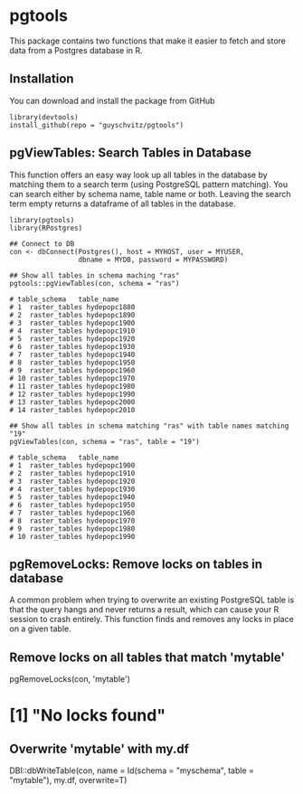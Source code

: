 # pgtools
This package contains two functions that make it easier to fetch and store data from a Postgres database in R. 

## Installation
You can download and install the package from GitHub

```{r}
library(devtools)
install_github(repo = "guyschvitz/pgtools")
```

## pgViewTables: Search Tables in Database
This function offers an easy way look up all tables in the database by matching them to a search term (using PostgreSQL pattern matching). You can search either by schema name, table name or both. Leaving the search term empty returns a dataframe of all tables in the database.

```{r}
library(pgtools)
library(RPostgres)

## Connect to DB
con <- dbConnect(Postgres(), host = MYHOST, user = MYUSER, 
                 dbname = MYDB, password = MYPASSWORD)

## Show all tables in schema maching "ras"
pgtools::pgViewTables(con, schema = "ras")

# table_schema   table_name
# 1  raster_tables hydepopc1880
# 2  raster_tables hydepopc1890
# 3  raster_tables hydepopc1900
# 4  raster_tables hydepopc1910
# 5  raster_tables hydepopc1920
# 6  raster_tables hydepopc1930
# 7  raster_tables hydepopc1940
# 8  raster_tables hydepopc1950
# 9  raster_tables hydepopc1960
# 10 raster_tables hydepopc1970
# 11 raster_tables hydepopc1980
# 12 raster_tables hydepopc1990
# 13 raster_tables hydepopc2000
# 14 raster_tables hydepopc2010

## Show all tables in schema matching "ras" with table names matching "19"
pgViewTables(con, schema = "ras", table = "19")

# table_schema   table_name
# 1  raster_tables hydepopc1900
# 2  raster_tables hydepopc1910
# 3  raster_tables hydepopc1920
# 4  raster_tables hydepopc1930
# 5  raster_tables hydepopc1940
# 6  raster_tables hydepopc1950
# 7  raster_tables hydepopc1960
# 8  raster_tables hydepopc1970
# 9  raster_tables hydepopc1980
# 10 raster_tables hydepopc1990
```

## pgRemoveLocks: Remove locks on tables in database
A common problem when trying to overwrite an existing PostgreSQL table is that the query hangs and never returns a result, which can cause your R session to crash entirely. This function finds and removes any locks in place on a given table.

## Remove locks on all tables that match 'mytable'
pgRemoveLocks(con, 'mytable')
# [1] "No locks found"

## Overwrite 'mytable' with my.df
DBI::dbWriteTable(con, name = Id(schema = "myschema", table = "mytable"), my.df, overwrite=T)


